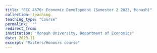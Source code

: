 ```yaml
---
title: "ECC 4670: Economic Development (Semester 2 2023, Monash)"
collection: teaching
teaching_type: "Course"
permalink:  ""
redirect_from:
institution: "Monash University, Department of Economics"
date: 2023-11
excerpt: "Masters/Honours course"
---
```

